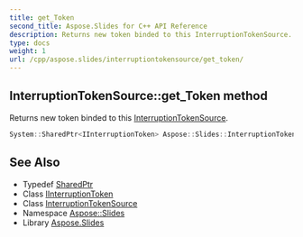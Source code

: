 ```yaml
---
title: get_Token
second_title: Aspose.Slides for C++ API Reference
description: Returns new token binded to this InterruptionTokenSource.
type: docs
weight: 1
url: /cpp/aspose.slides/interruptiontokensource/get_token/
---
```

## InterruptionTokenSource::get_Token method


Returns new token binded to this [InterruptionTokenSource](../).

```cpp
System::SharedPtr<IInterruptionToken> Aspose::Slides::InterruptionTokenSource::get_Token() override
```

## See Also

* Typedef [SharedPtr](../../../system/sharedptr/)
* Class [IInterruptionToken](../../iinterruptiontoken/)
* Class [InterruptionTokenSource](../)
* Namespace [Aspose::Slides](../../)
* Library [Aspose.Slides](../../../)
